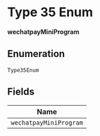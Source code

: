 
# Type 35 Enum

**wechatpayMiniProgram**

## Enumeration

`Type35Enum`

## Fields

| Name |
|  --- |
| `wechatpayMiniProgram` |

